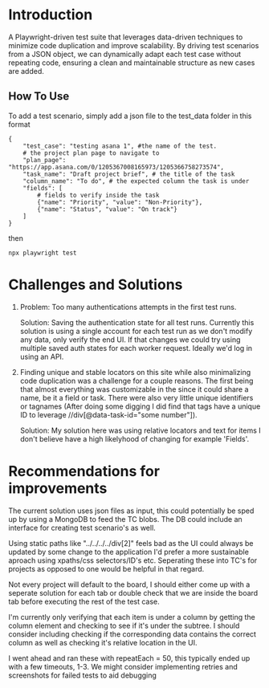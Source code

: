 # Introduction
A Playwright-driven test suite that leverages data-driven techniques to minimize code duplication and improve scalability. By driving test scenarios from a JSON object, we can dynamically adapt each test case without repeating code, ensuring a clean and maintainable structure as new cases are added.

## How To Use
To add a test scenario, simply add a json file to the test_data folder in this format
```
{
    "test_case": "testing asana 1", #the name of the test.
    # the project plan page to navigate to
    "plan_page": "https://app.asana.com/0/1205367008165973/1205366758273574", 
    "task_name": "Draft project brief", # the title of the task
    "column_name": "To do", # the expected column the task is under
    "fields": [
        # fields to verify inside the task
        {"name": "Priority", "value": "Non-Priority"}, 
        {"name": "Status", "value": "On track"}
    ]
}
```
then
```
npx playwright test
```

# Challenges and Solutions
1. Problem: Too many authentications attempts in the first test runs.

     Solution: Saving the authentication state for all test runs. Currently this solution is using a single account for each test run as we don't modify any data, only verify the end UI. If that changes we could try using multiple saved auth states for each worker request. Ideally we'd log in using an API.

2. Finding unique and stable locators on this site while also minimalizing code duplication was a challenge for a couple reasons. The first being that almost everything was customizable in the since it could share a name, be it a field or task. There were also very little unique identifiers or tagnames (After doing some digging I did find that tags have a unique ID to leverage //div[@data-task-id="some number"]). 

     Solution: My solution here was using relative locators and text for items I don't believe have a high likelyhood of changing for example 'Fields'.

# Recommendations for improvements
The current solution uses json files as input, this could potentially be sped up by using a MongoDB to feed the TC blobs. The DB could include an interface for creating test scenario's as well.

Using static paths like "../../../../div[2]" feels bad as the UI could always be updated by some change to the application I'd prefer a more sustainable aproach using xpaths/css selectors/ID's etc. Seperating these into TC's for projects as opposed to one would be helpful in that regard.

Not every project will default to the board, I should either come up with a seperate solution for each tab or double check that we are inside the board tab before executing the rest of the test case.

I'm currently only verifying that each item is under a column by getting the column element and checking to see if it's under the subtree. I should consider including checking if the corresponding data contains the correct column as well as checking it's relative location in the UI.

I went ahead and ran these with repeatEach = 50, this typically ended up with a few timeouts, 1-3. We might consider implementing retries and screenshots for failed tests to aid debugging